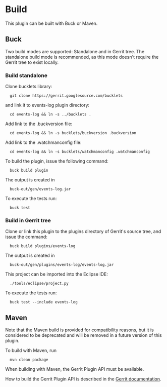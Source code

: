 Build
=====

This plugin can be built with Buck or Maven.

Buck
----

Two build modes are supported: Standalone and in Gerrit tree.
The standalone build mode is recommended, as this mode doesn't require
the Gerrit tree to exist locally.


### Build standalone

Clone bucklets library:

```
  git clone https://gerrit.googlesource.com/bucklets

```
and link it to events-log plugin directory:

```
  cd events-log && ln -s ../bucklets .
```

Add link to the .buckversion file:

```
  cd events-log && ln -s bucklets/buckversion .buckversion
```

Add link to the .watchmanconfig file:

```
  cd events-log && ln -s bucklets/watchmanconfig .watchmanconfig
```

To build the plugin, issue the following command:

```
  buck build plugin
```

The output is created in

```
  buck-out/gen/events-log.jar
```

To execute the tests run:

```
  buck test
```

### Build in Gerrit tree

Clone or link this plugin to the plugins directory of Gerrit's source
tree, and issue the command:

```
  buck build plugins/events-log
```

The output is created in

```
  buck-out/gen/plugins/events-log/events-log.jar
```

This project can be imported into the Eclipse IDE:

```
  ./tools/eclipse/project.py
```

To execute the tests run:

```
  buck test --include events-log
```

Maven
-----

Note that the Maven build is provided for compatibility reasons, but
it is considered to be deprecated and will be removed in a future
version of this plugin.

To build with Maven, run

```
  mvn clean package
```

When building with Maven, the Gerrit Plugin API must be available.

How to build the Gerrit Plugin API is described in the [Gerrit
documentation](../../../Documentation/dev-buck.html#_extension_and_plugin_api_jar_files).
